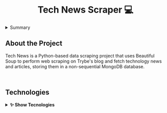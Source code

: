 <a name="readme-top"></a>

<h1 align="center">Tech News Scraper 💻</h1>

<details>
  <summary>Summary</summary><br />
  <ol>
    <li><a href="#about-the-project">About the Project</a></li>
    <li><a href="#technologies">Technologies</a></li>
    <li><a href="#features">Features</a></li>
    <li><a href="#how-to-xecute-the-project">How to Execute the Project</a></li>
    <li><a href="#contact">Contact</a></li>
  </ol>
</details>

## About the Project

Tech News is a Python-based data scraping project that uses Beautiful Soup to perform web scraping on Trybe's blog and fetch technology news and articles, storing them in a non-sequential MongoDB database.

<br/>

## Technologies
<details>
  <summary><strong>✨ Show Tecnologies</strong></summary><br />

- PYTHON 3
- MONGODB
- PYMONGO
- PYTEST
- BEAUTIFUL SOUP
- FLAKE

<br/>

## Features

<ul>
  <li>Collect news and articles from Trybe's blog using web scraping and store them in a MongoDB database</li>
  <li>Search news by title</li>
  <li>Search news by date</li>
  <li>Browse news by category</li>
  <li>List the top 5 categories with the most news</li>
</ul>

<br/>

## How to Execute the Project

To run the project locally, follow the steps below.

1. Check that your machine has the minimum configuration for the project to run;

- Python 3;
- Docker;
- Docker-compose version equal to or greater than `1.29.2`.

2. Clone the repository;

```
git clone https://github.com/RuhamLeal/tech_news_scraper.git
```

3. Navigate to the root of the project;

```
cd ./tech_news_scraper
```

4. Create and activate the virtual environment.

```
python3 -m venv .venv

source .venv/bin/activate
```

5. Install dependencies in the virtual environment.

```
dpython3 -m pip install -r dev-requirements.txt
```

6. If you don't have MongoDB installed locally, launch it via Docker.
```
docker-compose up -d mongodb
```

7.Run the following command to access the menu.
```
tech-news-analyzer
```

<br/>

## Contact

Ruham Leal    
Email: ruhamxlpro@hotmail.com    
[![Linkedin][linkedin-badge]][linkedin-url]

<p align="right"><a href="#readme-top">Voltar ao topo</a></p>

<!-- MARKDOWN LINKS & IMAGES -->

[linkedin-badge]: https://img.shields.io/badge/LinkedIn-0077B5?style=for-the-badge&logo=linkedin&logoColor=white
[linkedin-url]: https://www.linkedin.com/in/ruham-leal/
